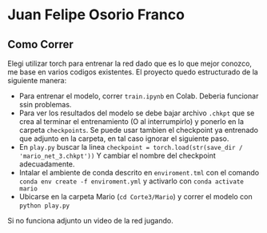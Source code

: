 # Juan Felipe Osorio Franco

## Como Correr

Elegi utilizar torch para entrenar la red dado que es lo que mejor conozco, me base en varios codigos existentes. El proyecto quedo estructurado de la siguiente manera:

- Para entrenar el modelo, correr `train.ipynb` en Colab. Deberia funcionar ssin problemas.
- Para ver los resultados del modelo se debe bajar archivo `.chkpt` que se crea al terminar el entrenamiento (O al interrumpirlo) y ponerlo en la carpeta `checkpoints`. Se puede usar tambien el checkpoint ya entrenado que adjunto en la carpeta, en tal caso ignorar el siguiente paso.
- En `play.py` buscar la linea `checkpoint = torch.load(str(save_dir / 'mario_net_3.chkpt'))` Y cambiar el nombre del checkpoint adecuadamente.
- Intalar el ambiente de conda descrito en `enviroment.tml` con el comando `conda env create -f enviroment.yml` y activarlo con `conda activate mario`
- Ubicarse en la carpeta Mario (`cd Corte3/Mario`) y correr el modelo con `python play.py`

Si no funciona adjunto un video de la red jugando.

